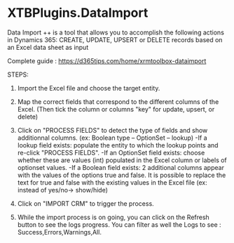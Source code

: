 # XTBPlugins.DataImport
Data Import ++ is a tool that allows you to accomplish the following actions in Dynamics 365: CREATE, UPDATE, UPSERT or DELETE records based on an Excel data sheet as input

Complete guide : https://d365tips.com/home/xrmtoolbox-dataimport

STEPS:

1. Import the Excel file and choose the target entity.

2. Map the correct fields that correspond to the different columns of the Excel. (Then tick the column or columns "key" for update, upsert, or delete)

3. Click on "PROCESS FIELDS" to detect the type of fields and show additionnal columns. (ex: Boolean type – OptionSet – lookup)
-If a lookup field exists: populate the entity to which the lookup points and re-click "PROCESS FIELDS".
-If an OptionSet field exists: choose whether these are values (int) populated in the Excel column or labels of optionset values.
-If a Boolean field exists: 2 additional columns appear with the values of the options true and false.
It is possible to replace the text for true and false with the existing values in the Excel file (ex: instead of yes/no-> show/hide)

4. Click on "IMPORT CRM" to trigger the process.

5. While the import process is on going, you can click on the Refresh button to see the logs progress.  You can filter as well the Logs to see : Success,Errors,Warnings,All.
